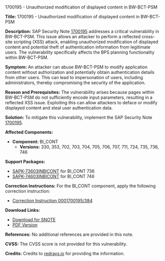 1700195 - Unauthorized modification of displayed content in BW-BCT-PSM

**Title:** 1700195 - Unauthorized modification of displayed content in BW-BCT-PSM

**Description:**
SAP Security Note [1700195](https://me.sap.com/notes/0001700195) addresses a critical vulnerability in BW-BCT-PSM. This issue allows an attacker to perform a reflected cross-site scripting (XSS) attack, enabling unauthorized modification of displayed content and potential theft of authentication information from legitimate users. The vulnerability specifically affects the BPS planning functionality within BW-BCT-PSM.

**Symptom:**
An attacker can abuse BW-BCT-PSM to modify application content without authorization and potentially obtain authentication details from other users. This can lead to impersonation of users, including administrators, thereby compromising the security of the application.

**Reason and Prerequisites:**
The vulnerability arises because pages within BW-BCT-PSM do not sufficiently encode input parameters, resulting in a reflected XSS issue. Exploiting this can allow attackers to deface or modify displayed content and steal user authentication data.

**Solution:**
To mitigate this vulnerability, implement the SAP Security Note [1700195](https://me.sap.com/notes/0001700195).

**Affected Components:**
- **Component:** BI_CONT
  - **Versions:** 330, 353, 702, 703, 704, 705, 706, 707, 711, 724, 735, 736, 746

**Support Packages:**
- [SAPK-73603INBICONT](https://me.sap.com/supportpackage/SAPK-73603INBICONT) for BI_CONT 736
- [SAPK-74603INBICONT](https://me.sap.com/supportpackage/SAPK-74603INBICONT) for BI_CONT 746

**Correction Instructions:**
For the BI_CONT component, apply the following correction instruction:
- [Correction Instruction 0001700195/384](https://me.sap.com/corrins/0001700195/384)

**Download Links:**
- [Download for SNOTE](https://notesdownloads.sap.com/note/0040000010103492017)
- [PDF Version](https://userapps.support.sap.com/sap/support/sfm/notes/print/0001700195?language=en-US&token=E5FA1937E7DBA59FB882A716C2972F97)

**References:**
No additional references are provided in this note.

**CVSS:**
The CVSS score is not provided for this vulnerability.

**Credits:**
Credits to [redrays.io](https://redrays.io) for providing the information.